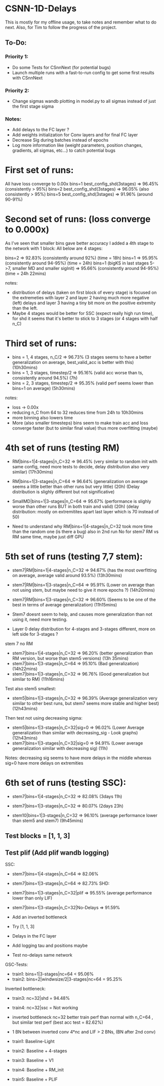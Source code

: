 # CSNN-1D-Delays

This is mostly for my offline usage, to take notes and remember what to do next. Also, for Tim to follow the progress of the project.

## To-Do: 

### Priority 1:

- Do some Tests for CSnnNext (for potential bugs)
- Launch multiple runs with a fast-to-run config to get some first results with CSnnNext

### Priority 2: 

- Change sigmas wandb plotting in model.py to all sigmas instead of just the first stage sigma 


### Notes:
- Add delays to the FC layer  ?
- Add weights initialization for Conv layers and for final FC layer
- Decrease Sig during batches instead of epochs
- Log more information like (weight parameters, position changes, gradients, all sigmas, etc...) to catch potential bugs


###

# First set of runs:

All have loss converge to 0.00x
bins=1 best_config_shd(3stages) => 96.45% (consistently > 95%)
bins=2 best_config_shd(3stages) => 96.05% (also consistently > 95%)
bins=5 best_config_shd(3stages) => 91.96% (around 90-91%)


# Second set of runs:     (loss converge to 0.000x)
As I've seen that smaller bins gave better accuracy I added a 4th stage to the network with 1 block:
All below are 4 stages:

bins=2 => 92.83% (consistently around 92%) (time = 18h)
bins=1 =>  95.95% (consistently around 94-95%) (time = 24h)
bins=1 (bigKS in last stages 5->7, smaller MD and smaller sigInit) => 95.66% (consistently around 94-95%)  (time = 24h 22mins)

notes: 
- distribution of delays (taken on first block of every stage) is focused on the extremeties with layer 2 and layer 2 having much more negative (left) delays and layer 3 having a tiny bit more on the positive extremity than the left.
- Maybe 4 stages would be better for SSC (expect really high run time), for shd it seems that it's better to stick to 3 stages (or 4 stages with half n_C)



# Third set of runs:

- bins = 1, 4 stages, n_C/2             =>      96.73%  (3 stages seems to have a better generalization on average, best_valid_acc is better with this)  (10h30mins)
- bins = 1, 3 stages, timestep/2        =>      95.16%  (valid acc worse than ts, consistently around 94.5%) (7h)
- bins = 2, 3 stages, timestep/2        =>      95.35%  (valid perf seems lower than bins=1 on average) (5h30mins)

notes:
- loss -> 0.00x 
- reducing n_C from 64 to 32 reduces time from 24h to 10h30mins
- more binning also lowers time
- More (also smaller timesteps) bins seem to make train acc and loss converge faster (but to similar final value) thus more overfitting (maybe)



# 4th set of runs (testing RM)

- RM|bins=1|4-stages|n_C=32         =>  96.45%  (very similar to random init with same config, need more tests to decide, delay distribution also very similar) (17h30mins)
- RM|bins=1|3-stages|n_C=64         =>  96.64%  (generalization on average seems a little better than other runs but very little)   (20h)
                                                (Delay distribution is slighly different but not significative)
- SmallMD|bins=1|3-stages|n_C=64    =>  95.67%  (performance is slighly worse than other runs BUT in both train and valid)  (20h)
                                                (delay distribution: mostly on extremitites apart last layer which is 70 instead of 50)


- Need to understand why RM|bins=1|4-stages|n_C=32 took more time than the random one (is there a bug) also in 2nd run
    No for stem7 RM vs RM same time, maybe just diff GPU



# 5th set of runs (testing 7,7 stem):


- stem7|RM|bins=1|4-stages|n_C=32         =>    94.67%      (has the most overfitting on average, average valid around 93.5%)  (13h30mins)
- stem7|RM|bins=1|3-stages|n_C=64         =>    95.91%      (Lower on average than not using stem, but maybe need to give it more epochs ?) (14h20mins)
- stem7|RM|bins=1|3-stages|n_C=32         =>    96.60%      (Seems to be one of the best in terms of average generalization)  (11h15mins)


- Stem7 doesnt seem to help, and causes more generalization than not using it, need more testing.
- Layer 0 delay distribution for 4-stages and 3-stages different, more on left side for 3-stages ?



stem 7 no RM

- stem7|bins=1|4-stages|n_C=32          =>  96.20%  (better generalization than RM version, but worse than stem5 versions) (13h 35mins)
- stem7|bins=1|3-stages|n_C=64          =>  95.10%  (Bad generalization)    (14h22mins)
- stem7|bins=1|3-stages|n_C=32          =>  96.76%  (Good generalization but similar to RM)      (11h16mins)



Test also stem5 smallest:

- stem5|bins=1|3-stages|n_C=32          =>  96.39%  (Average generalization very similar to other best runs, but stem7 seems more stable and higher best)   (12h43mins)

Then test not using decreasing sigma:

- stem5|bins=1|3-stages|n_C=32|sig=0    =>  96.02%  (Lower Average generalization than similar with decreasing_sig - Look graphs)   (12h43mins)
- stem7|bins=1|3-stages|n_C=32|sig=0    =>  94.91%  (Lower average generalization similar with decreasing sig)  (11h)


Notes: decreasing sig seems to have more delays in the middle whereas sig=0 have more delays on extremities


     

# 6th set of runs (testing SSC):


- stem7|bins=1|4-stages|n_C=32          =>  82.08%  (3days 11h)
- stem7|bins=1|3-stages|n_C=32          =>  80.07%  (2days 23h)


- stem10|bins=1|3-stages|n_C=32         =>  96.10% (average performance lower than stem5 and stem7) (9h45mins)

 
## Test blocks = [1, 1, 3]
## Test plif (Add plif wandb logging)


SSC: 
- stem7|bins=1|4-stages|n_C=64          =>  82.06%
- stem7|bins=1|3-stages|n_C=64          =>  82.73%
SHD:
- stem7|bins=1|3-stages|n_C=32|plif         => 95.55% (average performance lower than only LIF)
- stem7|bins=1|3-stages|n_C=32|No-Delays    => 91.59%





- Add an inverted bottleneck
- Try [1, 1, 3]
- Delays in the FC layer

- Add logging tau and positions maybe

- Test no-delays same network


GSC-Tests:
- train1: bins=1|3-stages|nc=64                 < 95.06%
- train2: bins=2|windwsize/2|3-stages|nc=64     = 95.25%

Inverted bottleneck:
- train3: nc=32|shd         = 94.48%
- train4: nc=32|ssc         = Not working






- inverted bottleneck nc=32 better train perf than normal with n_C=64 ,   but similar test perf (best acc test = 82.62%)
- 1 BN between inverted conv 4*nc and LIF  >  2 BNs, (BN after 2nd conv)



- train1: Baseline-Light
- train2: Baseline + 4-stages
- train3: Baseline + V1
- train4: Baseline + RM_init
- train5: Baseline + PLIF
